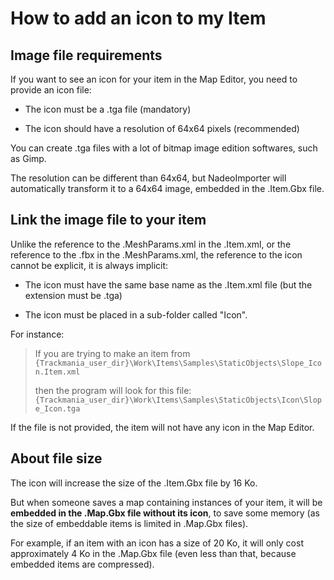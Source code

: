 # How to add an icon to my Item

## Image file requirements

If you want to see an icon for your item in the Map Editor, you need to provide an icon file:

- The icon must be a .tga file (mandatory)

- The icon should have a resolution of 64x64 pixels (recommended)

You can create .tga files with a lot of bitmap image edition softwares, such as Gimp.

The resolution can be different than 64x64, but NadeoImporter will automatically transform it to a 64x64 image, embedded in the .Item.Gbx file.

## Link the image file to your item

Unlike the reference to the .MeshParams.xml in the .Item.xml, or the reference to the .fbx in the .MeshParams.xml, the reference to the icon cannot be explicit, it is always implicit:

- The icon must have the same base name as the .Item.xml file (but the extension must be .tga)

- The icon must be placed in a sub-folder called "Icon".

For instance:

> If you are trying to make an item from `{Trackmania_user_dir}\Work\Items\Samples\StaticObjects\Slope_Icon.Item.xml`
>
> then the program will look for this file: `{Trackmania_user_dir}\Work\Items\Samples\StaticObjects\Icon\Slope_Icon.tga`

If the file is not provided, the item will not have any icon in the Map Editor.

## About file size

The icon will increase the size of the .Item.Gbx file by 16 Ko.

But when someone saves a map containing instances of your item, it will be **embedded in the .Map.Gbx file without its icon**, to save some memory (as the size of embeddable items is limited in .Map.Gbx files).

For example, if an item with an icon has a size of 20 Ko, it will only cost approximately 4 Ko in the .Map.Gbx file (even less than that, because embedded items are compressed).
